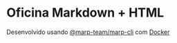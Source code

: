 # Oficina Markdown + HTML

Desenvolvido usando [@marp-team/marp-cli](https://github.com/marp-team/marp-cli) com [Docker](https://hub.docker.com/r/marpteam/marp-cli/)
